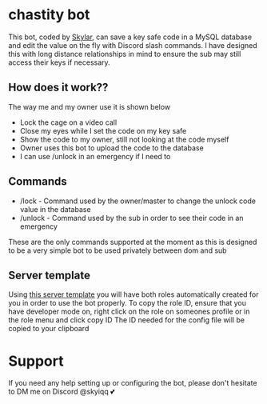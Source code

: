 # chastity bot
This bot, coded by [Skylar](https://twitter.com/skylarthefemboy), can save a key safe code in a MySQL database and edit the value on the fly with Discord slash commands.
I have designed this with long distance relationships in mind to ensure the sub may still access their keys if necessary. 

## How does it work??
The way me and my owner use it is shown below
- Lock the cage on a video call
- Close my eyes while I set the code on my key safe
- Show the code to my owner, still not looking at the code myself
- Owner uses this bot to upload the code to the database
- I can use /unlock in an emergency if I need to

## Commands
- /lock - Command used by the owner/master to change the unlock code value in the database
- /unlock - Command used by the sub in order to see their code in an emergency


These are the only commands supported at the moment as this is designed to be a very simple bot to be used privately between dom and sub

## Server template
Using [this server template](https://discord.new/5mFStW2cjsQu) you will have both roles automatically created for you in order to use the bot properly.
To copy the role ID, ensure that you have developer mode on, right click on the role on someones profile or in the role menu and click copy ID
The ID needed for the config file will be copied to your clipboard

# Support
If you need any help setting up or configuring the bot, please don't hesitate to DM me on Discord @skyiqq 💕
